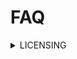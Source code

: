 # FAQ

<details>
<summary>
LICENSING
</summary>
<details>
<summary>
<em><strong> Can I continue to use icons in current and future commercial projects after my subscription is canceled</strong><em>
</summary>
<p>
The answer is very simple!
</p>
</details
  </details>
  
  <details>
<summary>
SEARCHING
</summary>
<details>
<summary>
<em><strong>How can I search an Icon? </strong><em>
</summary>
<p>
Enter a query and press search!
</p>
</details
</details>
  
